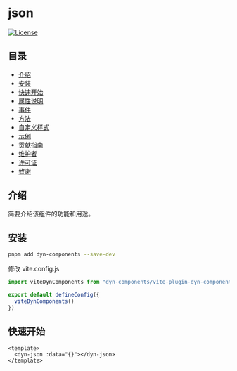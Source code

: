 # json


[![License](https://img.shields.io/badge/license-MIT-blue.svg)](LICENSE)

## 目录

- [介绍](#介绍)
- [安装](#安装)
- [快速开始](#快速开始)
- [属性说明](#属性说明)
- [事件](#事件)
- [方法](#方法)
- [自定义样式](#自定义样式)
- [示例](#示例)
- [贡献指南](#贡献指南)
- [维护者](#维护者)
- [许可证](#许可证)
- [致谢](#致谢)

## 介绍

简要介绍该组件的功能和用途。

## 安装

```bash
pnpm add dyn-components --save-dev
```

修改 vite.config.js

```ts
import viteDynComponents from "dyn-components/vite-plugin-dyn-components";

export default defineConfig({
  viteDynComponents()
})
```

## 快速开始

```vue
<template>
  <dyn-json :data="{}"></dyn-json>
</template>
```